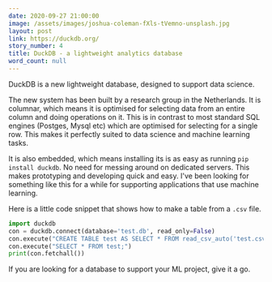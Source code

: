 ```yaml
---
date: 2020-09-27 21:00:00
image: /assets/images/joshua-coleman-fXls-tVemno-unsplash.jpg
layout: post
link: https://duckdb.org/
story_number: 4
title: DuckDB - a lightweight analytics database
word_count: null
---
```


DuckDB is a new lightweight database, designed to support data science.

The new system has been built by a research group in the Netherlands. It is columnar, which means it is optimised for selecting data from an entire column and doing operations on it. This is in contrast to most standard SQL engines (Postges, Mysql etc) which are optimised for selecting for a single row. This makes it perfectly suited to data science and machine learning tasks.

It is also embedded, which means installing its is as easy as running `pip install duckdb`. No need for messing around on dedicated servers. This makes prototyping and developing quick and easy. I've been looking for something like this for a while for supporting applications that use machine learning.

Here is a little code snippet that shows how to make a table from a `.csv` file.

```python
import duckdb
con = duckdb.connect(database='test.db', read_only=False)
con.execute("CREATE TABLE test AS SELECT * FROM read_csv_auto('test.csv');")
con.execute("SELECT * FROM test;")
print(con.fetchall())
```

If you are looking for a database to support your ML project, give it a go.

